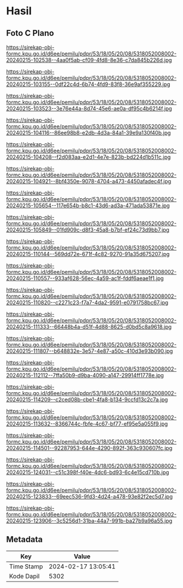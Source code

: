 # Hasil

## Foto C Plano

https://sirekap-obj-formc.kpu.go.id/d6ee/pemilu/pdpr/53/18/05/20/08/5318052008002-20240215-102538--4aa0f5ab-cf09-4fd8-8e36-c7da845b226d.jpg

https://sirekap-obj-formc.kpu.go.id/d6ee/pemilu/pdpr/53/18/05/20/08/5318052008002-20240215-103155--0df22c4d-6b74-4fd9-83f8-36e9af355229.jpg

https://sirekap-obj-formc.kpu.go.id/d6ee/pemilu/pdpr/53/18/05/20/08/5318052008002-20240215-103523--3e76e44a-8d74-45e6-ae0a-df95c4b6214f.jpg

https://sirekap-obj-formc.kpu.go.id/d6ee/pemilu/pdpr/53/18/05/20/08/5318052008002-20240215-104116--86ee98b8-e2db-4d3a-84a1-39e9a130f40b.jpg

https://sirekap-obj-formc.kpu.go.id/d6ee/pemilu/pdpr/53/18/05/20/08/5318052008002-20240215-104208--f2d083aa-e2d1-4e7e-823b-bd224d1b511c.jpg

https://sirekap-obj-formc.kpu.go.id/d6ee/pemilu/pdpr/53/18/05/20/08/5318052008002-20240215-104921--8bf4350e-9078-4704-a473-4450afadec4f.jpg

https://sirekap-obj-formc.kpu.go.id/d6ee/pemilu/pdpr/53/18/05/20/08/5318052008002-20240215-105654--117e654b-b8c1-43d6-ad3a-471ada53871e.jpg

https://sirekap-obj-formc.kpu.go.id/d6ee/pemilu/pdpr/53/18/05/20/08/5318052008002-20240215-105849--01fd909c-d8f3-45a8-b7bf-ef24c73d9bb7.jpg

https://sirekap-obj-formc.kpu.go.id/d6ee/pemilu/pdpr/53/18/05/20/08/5318052008002-20240215-110144--569dd72e-671f-4c82-9270-91a35d675207.jpg

https://sirekap-obj-formc.kpu.go.id/d6ee/pemilu/pdpr/53/18/05/20/08/5318052008002-20240215-110557--933af628-56ec-4a59-ac1f-fddf6aeae1f1.jpg

https://sirekap-obj-formc.kpu.go.id/d6ee/pemilu/pdpr/53/18/05/20/08/5318052008002-20240215-110820--c2271c23-f7a7-4da2-9591-e0791758bc67.jpg

https://sirekap-obj-formc.kpu.go.id/d6ee/pemilu/pdpr/53/18/05/20/08/5318052008002-20240215-111333--66448b4a-d51f-4d88-8625-d0bd5c8a9618.jpg

https://sirekap-obj-formc.kpu.go.id/d6ee/pemilu/pdpr/53/18/05/20/08/5318052008002-20240215-111807--b648832e-3e57-4e87-a50c-410d3e93b090.jpg

https://sirekap-obj-formc.kpu.go.id/d6ee/pemilu/pdpr/53/18/05/20/08/5318052008002-20240215-112112--7ffa50b9-d9ba-4090-a147-29914ff1778e.jpg

https://sirekap-obj-formc.kpu.go.id/d6ee/pemilu/pdpr/53/18/05/20/08/5318052008002-20240215-114209--c2ced08b-cbe1-4fa8-b134-9ccfd13c2c7a.jpg

https://sirekap-obj-formc.kpu.go.id/d6ee/pemilu/pdpr/53/18/05/20/08/5318052008002-20240215-113632--8366744c-fbfe-4c67-bf77-ef95e5a055f9.jpg

https://sirekap-obj-formc.kpu.go.id/d6ee/pemilu/pdpr/53/18/05/20/08/5318052008002-20240215-114501--92287953-644e-4290-892f-363c930607fc.jpg

https://sirekap-obj-formc.kpu.go.id/d6ee/pemilu/pdpr/53/18/05/20/08/5318052008002-20240215-124031--c51c398f-f40e-4dc6-bd93-6c4e15cd710b.jpg

https://sirekap-obj-formc.kpu.go.id/d6ee/pemilu/pdpr/53/18/05/20/08/5318052008002-20240215-123833--69eec536-9fd3-4d24-a478-93e82f2ec5d7.jpg

https://sirekap-obj-formc.kpu.go.id/d6ee/pemilu/pdpr/53/18/05/20/08/5318052008002-20240215-123906--3c5256d1-31ba-44a7-991b-ba27b9a96a55.jpg


## Metadata

| Key        | Value               |
| ---------- | ------------------- |
| Time Stamp | 2024-02-17 13:05:41 |
| Kode Dapil | 5302                |



